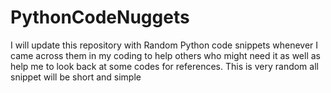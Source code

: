 # PythonCodeNuggets
I will update this repository with Random Python code snippets whenever I came across them in my coding to help others who might need it as well as help me to look back at some codes for references.
This is very random all snippet will be short and simple 
